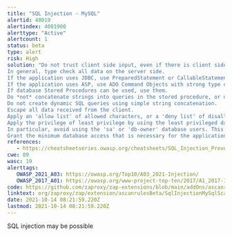 ```yaml
---
title: "SQL Injection - MySQL"
alertid: 40019
alertindex: 4001900
alerttype: "Active"
alertcount: 1
status: beta
type: alert
risk: High
solution: "Do not trust client side input, even if there is client side validation in place. 
In general, type check all data on the server side.
If the application uses JDBC, use PreparedStatement or CallableStatement, with parameters passed by '?'
If the application uses ASP, use ADO Command Objects with strong type checking and parameterized queries.
If database Stored Procedures can be used, use them.
Do *not* concatenate strings into queries in the stored procedure, or use 'exec', 'exec immediate', or equivalent functionality!
Do not create dynamic SQL queries using simple string concatenation.
Escape all data received from the client.
Apply an 'allow list' of allowed characters, or a 'deny list' of disallowed characters in user input.
Apply the privilege of least privilege by using the least privileged database user possible.
In particular, avoid using the 'sa' or 'db-owner' database users. This does not eliminate SQL injection, but minimizes its impact.
Grant the minimum database access that is necessary for the application."
references:
   - https://cheatsheetseries.owasp.org/cheatsheets/SQL_Injection_Prevention_Cheat_Sheet.html
cwe: 89
wasc: 19
alerttags: 
   OWASP_2021_A03: https://owasp.org/Top10/A03_2021-Injection/
   OWASP_2017_A01: https://owasp.org/www-project-top-ten/2017/A1_2017-Injection.html
code: https://github.com/zaproxy/zap-extensions/blob/main/addOns/ascanrulesBeta/src/main/java/org/zaproxy/zap/extension/ascanrulesBeta/SqlInjectionMySqlScanRule.java
linktext: org/zaproxy/zap/extension/ascanrulesBeta/SqlInjectionMySqlScanRule.java
date: 2021-10-14 08:21:59.220Z
lastmod: 2021-10-14 08:21:59.220Z
---
```

SQL injection may be possible

